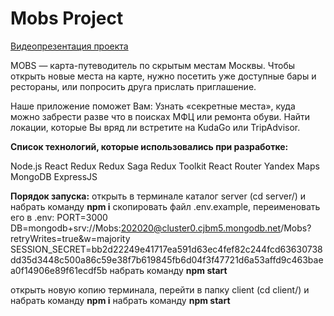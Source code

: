 # Mobs Project

[Видеопрезентация проекта](https://www.youtube.com/watch?v=1YHSzK1BT7E&t=1800s&ab_channel=ElbrusCodingBootcamp)

MOBS — карта-путеводитель по скрытым местам Москвы. Чтобы открыть новые места на карте, нужно посетить уже доступные бары и рестораны, или попросить друга прислать приглашение. 

Наше приложение поможет Вам:
Узнать «секретные места», куда можно забрести разве что в поисках МФЦ или ремонта обуви.
Найти локации, которые Вы вряд ли встретите на KudaGo или TripAdvisor.

**Список технологий, которые использовались при разработке:**

Node.js
React
Redux
Redux Saga
Redux Toolkit
React Router
Yandex Maps
MongoDB
ExpressJS

**Порядок запуска:**
открыть в терминале каталог server (cd server/) и набрать команду **npm i**
скопировать файл .env.example, переименовать его в .env:
PORT=3000
DB=mongodb+srv://Mobs:202020@cluster0.cjbm5.mongodb.net/Mobs?retryWrites=true&w=majority
SESSION_SECRET=bb2d22249e41717ea591d63ec4fef82c244fcd63630738dd35d3448c500a86c59e38f7b619845fb6d04f3f47721d6a53affd9c463baea0f14906e89f61ecdf5b
набрать команду **npm start**

открыть новую копию терминала, перейти в папку client (cd client/) и набрать команду **npm i**
набрать команду **npm start**
